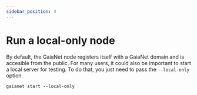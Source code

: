 ```yaml
---
sidebar_position: 4
---
```


# Run a local-only node

By default, the GaiaNet node registers itself with a GaiaNet domain and is accesible from the public.
For many users, it could also be important to start a local server for testing. To do that, you just
need to pass the `--local-only` option.

```
gaianet start --local-only
```

